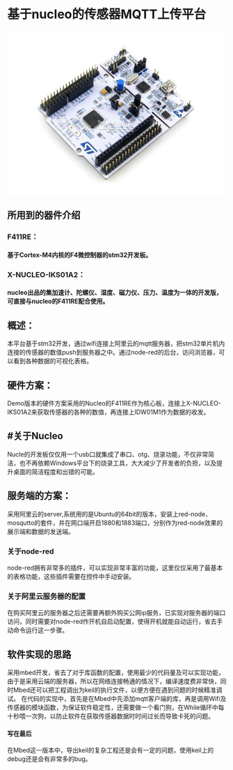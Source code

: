 # 基于nucleo的传感器MQTT上传平台
![](2020-06-29-17-15-04.png)
## 所用到的器件介绍
### F411RE：
#### 基于Cortex-M4内核的F4微控制器的stm32开发板。
### X-NUCLEO-IKS01A2：
#### nucleo出品的集加速计、陀螺仪、湿度、磁力仪、压力、温度为一体的开发版，可直接与nucleo的F411RE配合使用。

####
## 概述：
本平台基于stm32开发，通过wifi连接上阿里云的mqtt服务器，把stm32单片机内连接的传感器的数值push到服务器之中。通过node-red的后台，访问浏览器，可以看到各种数据的可视化表格。

## 硬件方案：
 Demo版本的硬件方案采用的Nucleo的F411RE作为核心板，连接上X-NUCLEO-IKS01A2来获取传感器的各种的数值，再连接上IDW01M1作为数据的收发。
## #关于Nucleo
Nucle的开发板仅仅用一个usb口就集成了串口、otg、烧录功能，不仅非常简洁，也不再依赖Windows平台下的烧录工具，大大减少了开发者的负担，以及提升桌面的简洁程度和出错的可能。

## 服务端的方案：
采用阿里云的server,系统用的是Ubuntu的64bit的版本，安装上red-node、mosqutto的套件，并在网口端开启1880和1883端口，分别作为red-node效果的展示端和数据的发送端。
### 关于node-red
node-red拥有非常多的插件，可以实现非常丰富的功能，这里仅仅采用了最基本的表格功能，这些插件需要在控件中手动安装。
### 关于阿里云服务器的配置
在购买阿里云的服务器之后还需要再额外购买公网ip服务，已实现对服务器的端口访问，同时需要对node-red作开机自启动配置，使得开机就能自动运行，省去手动命令运行这一步骤。
## 软件实现的思路
采用mbed开发，省去了对于库函数的配置，使用最少的代码量及可以实现功能，由于是采用云端的服务器，所以在网络连接畅通的情况下，编译速度费非常快，同时Mbed还可以把工程调出为keil的执行文件，以便方便在遇到问题的时候精准调试。
在代码的实现中，首先是在Mbed中先添加mqtt客户端的库，再是调用Wifi及传感器的模块函数，为保证软件稳定性，还需要做一个看门狗，在While循环中每十秒喂一次狗，以防止软件在获取传感器数据时时间过长而导致卡死的问题。
#### 写在最后
在Mbed这一版本中，导出keil的复杂工程还是会有一定的问题，使用keil上的debug还是会有非常多的bug。
